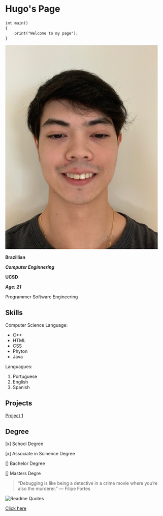 # Hugo's Page

```
int main()
{
    print("Welcome to my page");
}

```
![Image](UCSDphoto.jpg)

**Brazillian**

***Computer Enginnering***

**UCSD**

***Age: 21***

~~Programmer~~ Software Engineering

## Skills

Computer Science Language:

- C++
- HTML
- CSS
- Phyton
- Java

Languagues:

1. Portuguese
2. English
3. Spanish 

## Projects

[Project 1](projects/project1.md)


## Degree

[x] School Degree

[x] Associate in Scinence Degree

[] Bachelor Degree

[] Masters Degre 


>“Debugging is like being a detective in a crime movie where you’re also the murderer.” — Filipe Fortes

![Readme Quotes](https://quotes-github-readme.vercel.app/api?type=horizontal)

[Click here](/file.md)

